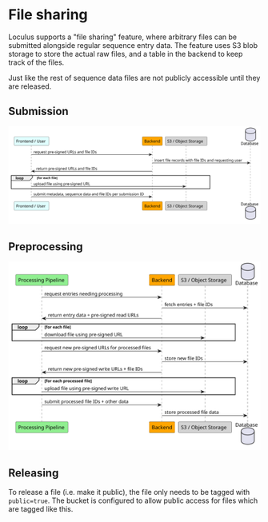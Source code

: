 # File sharing

Loculus supports a "file sharing" feature, where arbitrary files can be submitted alongside regular sequence entry data.
The feature uses S3 blob storage to store the actual raw files, and a table in the backend to keep track of the files.

Just like the rest of sequence data files are not publicly accessible until they are released.

## Submission

![submission](./plantuml/sequenceFileSharingSubmission.svg)

## Preprocessing

![preprocessing](./plantuml/sequenceFileSharingPrepro.svg)

## Releasing

To release a file (i.e. make it public), the file only needs to be tagged with `public=true`.
The bucket is configured to allow public access for files which are tagged like this.
